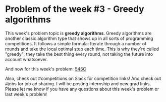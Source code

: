 # Problem of the week #3 - Greedy algorithms

This week's problem topic is <b>greedy algorithms</b>. Greedy algorithms are another classic algorithm type that shows up in all sorts of programming competitions. It follows a simple formula: Iterate through a number of rounds and take the local optimal step each time. This is why they're called "greedy"; they take the best thing every round, not taking the future into account whatsoever.

And now for this week's problem: [545C](https://codeforces.com/problemset/problem/545/C)

Also, check out #competitions on Slack for competition links! And check out #jobs for job ad sharing. I will be posting internship and new grad links. Please let me know if you have any questions about this week's problem or last week's problem!
